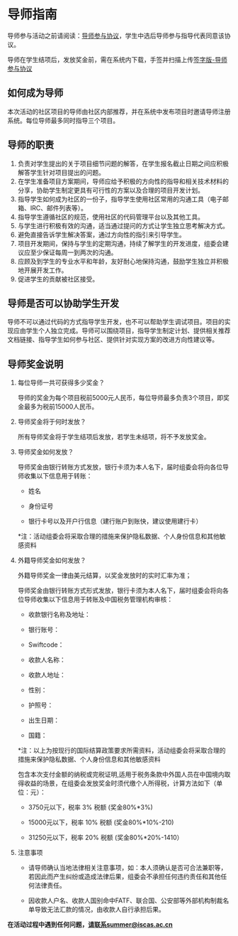 # 导师指南

导师参与活动之前请阅读：[导师参与协议](./assets/mentor-rules.txt)，学生中选后导师参与指导代表同意该协议。

导师在学生结项后，发放奖金前，需在系统内下载，手签并扫描上传[签字版-导师参与协议](./assets/签字版-导师参与协议-CN-开源软件供应链点亮计划-暑期2021)

## 如何成为导师

本次活动的社区项目的导师由社区内部推荐，并在系统中发布项目时邀请导师注册系统。每位导师最多同时指导三个项目。

## 导师的职责

1. 负责对学生提出的关于项目细节问题的解答，在学生报名截止日期之间应积极解答学生针对项目提出的问题。
2. 在学生准备项目方案期间，导师应给予积极的方向性的指导和相关技术材料的分享，协助学生制定更具有可行性的方案以及合理的项目开发计划。
3. 指导学生如何成为社区的一份子，指导学生使用社区常用的沟通工具（电子邮箱、IRC、邮件列表等）。
4. 指导学生遵循社区的规范，使用社区的代码管理平台以及其他工具。
5. 与学生进行积极有效的沟通，适当通过提问的方式让学生独立思考解决方式。
6. 避免直接告诉学生解决答案，通过方向性的指引来引导学生。
7. 项目开发期间，保持与学生的定期沟通，持续了解学生的开发进度，组委会建议应至少保证每周一到两次的沟通。
8. 应顾及到学生的专业水平和年龄，友好耐心地保持沟通，鼓励学生独立并积极地开展开发工作。
9. 促进学生的贡献被社区接受。

## 导师是否可以协助学生开发

导师不可以通过代码的方式指导学生开发，也不可以帮助学生调试项目。项目的实现应由学生个人独立完成。导师可以围绕项目，指导学生制定计划、提供相关推荐文档链接、指导学生如何参与社区、提供针对实现方案的改进方向性建议等。

## 导师奖金说明

1. 每位导师一共可获得多少奖金？

    导师的奖金为每个项目税前5000元人民币，每位导师最多负责3个项目，即奖金最多为税前15000人民币。

2. 导师奖金将于何时发放？

    所有导师奖金将于学生结项后发放，若学生未结项，将不予发放奖金。

3. 导师奖金如何发放？

    导师奖金由银行转账方式发放，银行卡须为本人名下，届时组委会将向各位导师收集以下信息用于转账：

    - 姓名

    - 身份证号

    - 银行卡号以及开户行信息（建行账户到账快，建议使用建行卡）

    *注：活动组委会将采取合理的措施来保护隐私数据、个人身份信息和其他敏感资料

4. 外籍导师奖金如何发放？

    外籍导师奖金一律由美元结算，以奖金发放时的实时汇率为准；

    导师奖金由银行转账方式形式发放，银行卡须为本人名下，届时组委会将向各位导师收集以下信息用于转账及中国税务管理机构审核：

     - 收款银行名称及地址：

     - 银行账号：

     - Swiftcode：

     - 收款人名称：

     - 收款人地址：
     
     - 性别：
     
     - 护照号：
     
     - 出生日期：
    
     - 国籍：

      *注：以上为按现行的国际结算政策要求所需资料，活动组委会将采取合理的措施来保护隐私数据、个人身份信息和其他敏感资料

      包含本次支付金额的纳税或完税证明,适用于税务条款中外国人员在中国境内取得收益的场景，在组委会发放奖金时须代缴个人所得税，计算方法如下（单位：元）：

     - 3750元以下，税率 3% 税额 (奖金80%*3%)

     - 15000元以下，税率 10% 税额 (奖金80%*10%-210)

     - 31250元以下，税率 20% 税额 (奖金80%*20%-1410）

5. 注意事项

    - 请导师确认当地法律相关注意事项，如：本人须确认是否可合法兼职等，若因此而产生纠纷或造成法律后果，组委会不承担任何违约责任和其他任何法律责任。

    - 因收款人户名、收款人国别命中FATF、联合国、公安部等外部机构制裁名单导致无法汇款的情况，由收款人自行承担后果。

**在活动过程中遇到任何问题，请联系summer@iscas.ac.cn**
